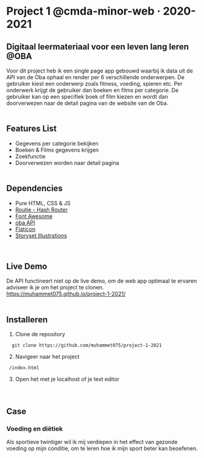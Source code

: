 # Project 1 @cmda-minor-web · 2020-2021

## Digitaal leermateriaal voor een leven lang leren @OBA
Voor dit project heb ik een single page app gebouwd waarbij ik data uit de API van de Oba ophaal en render per 6 verschillende onderwerpen. De gebruiker kiest een onderwerp zoals fitness, voeding, spieren etc. Per onderwerk krijgt de gebruiker dan boeken en films per categorie. De gebruiker kan op een specifiek boek of film kiezen en wordt dan doorverwezen naar de detail pagina van de website van de Oba.
<br/><br/>

## Features List
* Gegevens per categorie bekijken
* Boeken & Films gegevens krijgen
* Zoekfunctie
* Doorverwezen worden naar detail pagina
<br/><br/>

## Dependencies
* Pure HTML, CSS & JS
* <a href="http://projects.jga.me/routie/">Routie - Hash Router</a>
* <a href="https://fontawesome.com/">Font Awesome</a>
* <a href="https://zoeken.oba.nl/api/v1/">oba API</a>
* <a href="https://www.flaticon.com/">Flaticon</a>
* <a href="https://storyset.com/">Storyset Illustrations</a>
<br/>

## Live Demo
De API functineert niet op de live demo, om de web app optimaal te ervaren adviseer ik je om het project te clonen.
<a href="https://muhammet075.github.io/project-1-2021/">https://muhammet075.github.io/project-1-2021/</a>
<br/></br>

## Installeren
1. Clone de repository<br/>
```
  git clone https://github.com/muhammet075/project-1-2021
```

2. Navigeer naar het project<br/>
```
 /index.html
```

3. Open het met je localhost of je text editor<br/>
<br/><br/>

## Case
### Voeding en diëtiek
Als sportieve twintiger wil ik mij verdiepen in het effect van gezonde voeding op mijn conditie, om te leren hoe ik mijn sport beter kan beoefenen.
<br/><br/>
